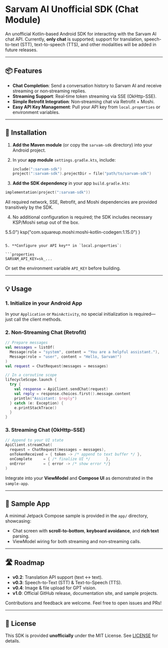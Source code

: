# Sarvam AI Unofficial SDK (Chat Module)

An unofficial Kotlin-based Android SDK for interacting with the Sarvam AI chat API. Currently, **only chat** is supported; support for translation, speech-to-text (STT), text-to-speech (TTS), and other modalities will be added in future releases.

---

## 📦 Features

* **Chat Completion**: Send a conversation history to Sarvam AI and receive streaming or non‑streaming replies.
* **Streaming Support**: Real‑time token streaming via SSE (OkHttp-SSE).
* **Simple Retrofit Integration**: Non‑streaming chat via Retrofit + Moshi.
* **Easy API Key Management**: Pull your API key from `local.properties` or environment variables.

---

## 🚀 Installation

1. **Add the Maven module** (or copy the `sarvam-sdk` directory) into your Android project.

2. In your **app module** `settings.gradle.kts`, include:

   ```kotlin
   include(":sarvam-sdk")
   project(":sarvam-sdk").projectDir = file("path/to/sarvam-sdk")
   ```

3. **Add the SDK dependency** in your app `build.gradle.kts`:

```kotlin
implementation(project(":sarvam-sdk"))
```

All required network, SSE, Retrofit, and Moshi dependencies are provided transitively by the SDK.

4. No additional configuration is required; the SDK includes necessary KSP/Moshi setup out of the box.

5.5.0")
ksp("com.squareup.moshi\:moshi-kotlin-codegen:1.15.0")
}

````

5. **Configure your API key** in `local.properties`:

```properties
SARVAM_API_KEY=sk_...
````

Or set the environment variable `API_KEY` before building.

---

## 💡 Usage

### 1. Initialize in your Android App

In your `Application` or `MainActivity`, no special initialization is required—just call the client methods.

### 2. Non‑Streaming Chat (Retrofit)

```kotlin
// Prepare messages
val messages = listOf(
  Message(role = "system", content = "You are a helpful assistant."),
  Message(role = "user", content = "Hello, Sarvam!")
)
val request = ChatRequest(messages = messages)

// In a coroutine scope
lifecycleScope.launch {
  try {
    val response = ApiClient.sendChat(request)
    val reply = response.choices.first().message.content
    println("Assistant: $reply")
  } catch (e: Exception) {
    e.printStackTrace()
  }
}
```

### 3. Streaming Chat (OkHttp-SSE)

```kotlin
// Append to your UI state
ApiClient.streamChat(
  request = ChatRequest(messages = messages),
  onTokenReceived = { token -> /* append to text buffer */ },
  onComplete     = { /* finalize UI */       },
  onError        = { error -> /* show error */}
)
```

Integrate into your **ViewModel** and **Compose UI** as demonstrated in the `sample-app`.

---

## 📂 Sample App

A minimal Jetpack Compose sample is provided in the `app/` directory, showcasing:

* Chat screen with **scroll-to-bottom**, **keyboard avoidance**, and **rich text** parsing.
* ViewModel wiring for both streaming and non‑streaming calls.

---

## 🛣 Roadmap

* **v0.2**: Translation API support (text ↔ text).
* **v0.3**: Speech-to-Text (STT) & Text-to-Speech (TTS).
* **v0.4**: Image & file upload for GPT vision.
* **v1.0**: Official GitHub release, documentation site, and sample projects.

Contributions and feedback are welcome. Feel free to open issues and PRs!

---

## 📜 License

This SDK is provided **unofficially** under the MIT License. See [LICENSE](LICENSE) for details.
